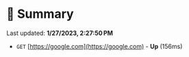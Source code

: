 # 📖 Summary
Last updated: **1/27/2023, 2:27:50 PM**

- `GET` [https://google.com](https://google.com) - **Up** (156ms)
